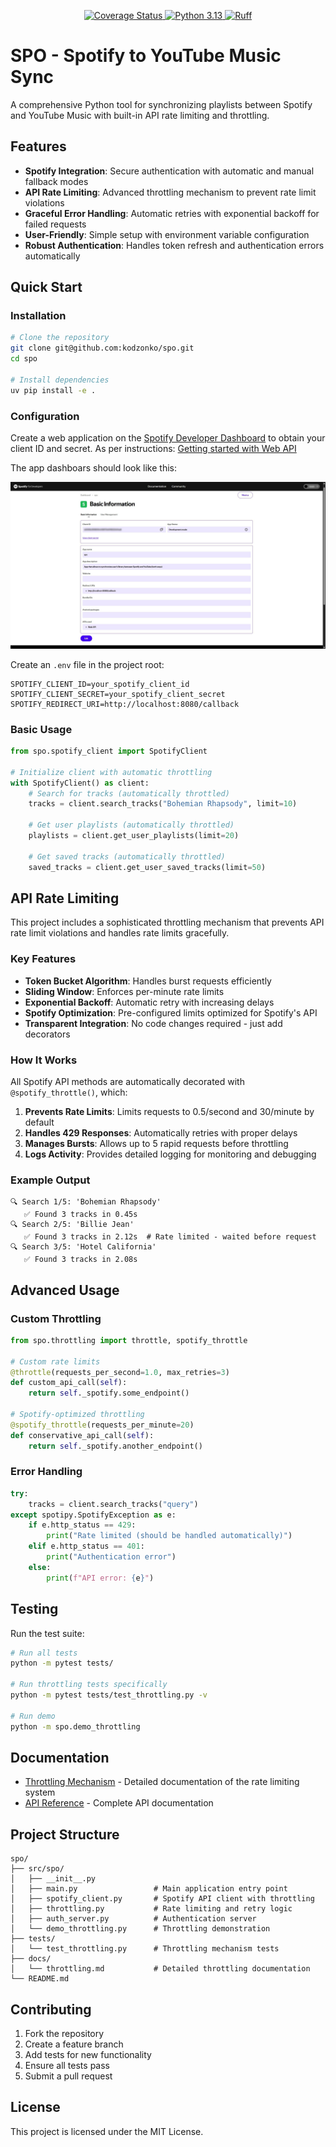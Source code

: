 <p align="center">
  <a href="https://coveralls.io/github/kodzonko/spo?branch=master">
    <img src="https://coveralls.io/repos/github/kodzonko/spo/badge.svg?branch=master" alt="Coverage Status"/>
  </a>
  <a href="https://www.python.org/downloads/release/python-3130/">
    <img src="https://img.shields.io/badge/python-3.13-blue.svg" alt="Python 3.13"/>
  </a>
  <a href="https://docs.astral.sh/ruff/">
    <img src="https://img.shields.io/badge/code%20style-ruff-005A9C.svg?logo=ruff" alt="Ruff"/>
  </a>
</p>

# SPO - Spotify to YouTube Music Sync

A comprehensive Python tool for synchronizing playlists between Spotify and YouTube Music with built-in API rate limiting and throttling.

## Features

- **Spotify Integration**: Secure authentication with automatic and manual fallback modes
- **API Rate Limiting**: Advanced throttling mechanism to prevent rate limit violations
- **Graceful Error Handling**: Automatic retries with exponential backoff for failed requests
- **User-Friendly**: Simple setup with environment variable configuration
- **Robust Authentication**: Handles token refresh and authentication errors automatically

## Quick Start

### Installation

```bash
# Clone the repository
git clone git@github.com:kodzonko/spo.git
cd spo

# Install dependencies
uv pip install -e .
```

### Configuration

Create a web application on the [Spotify Developer Dashboard](https://developer.spotify.com/dashboard/applications) to obtain your client ID and secret. As per instructions: [Getting started with Web API](https://developer.spotify.com/documentation/web-api/tutorials/getting-started)

The app dashboars should look like this:

<p align="center">
  <img src="docs/spotify-app-dashboard.jpg" alt="Spotify App Dashboard" width="600"/>
</p>

Create an `.env` file in the project root:

```env
SPOTIFY_CLIENT_ID=your_spotify_client_id
SPOTIFY_CLIENT_SECRET=your_spotify_client_secret
SPOTIFY_REDIRECT_URI=http://localhost:8080/callback
```

### Basic Usage

```python
from spo.spotify_client import SpotifyClient

# Initialize client with automatic throttling
with SpotifyClient() as client:
    # Search for tracks (automatically throttled)
    tracks = client.search_tracks("Bohemian Rhapsody", limit=10)

    # Get user playlists (automatically throttled)
    playlists = client.get_user_playlists(limit=20)

    # Get saved tracks (automatically throttled)
    saved_tracks = client.get_user_saved_tracks(limit=50)
```

## API Rate Limiting

This project includes a sophisticated throttling mechanism that prevents API rate limit violations and handles rate limits gracefully.

### Key Features

- **Token Bucket Algorithm**: Handles burst requests efficiently
- **Sliding Window**: Enforces per-minute rate limits
- **Exponential Backoff**: Automatic retry with increasing delays
- **Spotify Optimization**: Pre-configured limits optimized for Spotify's API
- **Transparent Integration**: No code changes required - just add decorators

### How It Works

All Spotify API methods are automatically decorated with `@spotify_throttle()`, which:

1. **Prevents Rate Limits**: Limits requests to 0.5/second and 30/minute by default
2. **Handles 429 Responses**: Automatically retries with proper delays
3. **Manages Bursts**: Allows up to 5 rapid requests before throttling
4. **Logs Activity**: Provides detailed logging for monitoring and debugging

### Example Output

```
🔍 Search 1/5: 'Bohemian Rhapsody'
   ✅ Found 3 tracks in 0.45s
🔍 Search 2/5: 'Billie Jean'
   ✅ Found 3 tracks in 2.12s  # Rate limited - waited before request
🔍 Search 3/5: 'Hotel California'
   ✅ Found 3 tracks in 2.08s
```

## Advanced Usage

### Custom Throttling

```python
from spo.throttling import throttle, spotify_throttle

# Custom rate limits
@throttle(requests_per_second=1.0, max_retries=3)
def custom_api_call(self):
    return self._spotify.some_endpoint()

# Spotify-optimized throttling
@spotify_throttle(requests_per_minute=20)
def conservative_api_call(self):
    return self._spotify.another_endpoint()
```

### Error Handling

```python
try:
    tracks = client.search_tracks("query")
except spotipy.SpotifyException as e:
    if e.http_status == 429:
        print("Rate limited (should be handled automatically)")
    elif e.http_status == 401:
        print("Authentication error")
    else:
        print(f"API error: {e}")
```

## Testing

Run the test suite:

```bash
# Run all tests
python -m pytest tests/

# Run throttling tests specifically
python -m pytest tests/test_throttling.py -v

# Run demo
python -m spo.demo_throttling
```

## Documentation

- [Throttling Mechanism](docs/throttling.md) - Detailed documentation of the rate limiting system
- [API Reference](docs/) - Complete API documentation

## Project Structure

```
spo/
├── src/spo/
│   ├── __init__.py
│   ├── main.py                 # Main application entry point
│   ├── spotify_client.py       # Spotify API client with throttling
│   ├── throttling.py           # Rate limiting and retry logic
│   ├── auth_server.py          # Authentication server
│   └── demo_throttling.py      # Throttling demonstration
├── tests/
│   └── test_throttling.py      # Throttling mechanism tests
├── docs/
│   └── throttling.md           # Detailed throttling documentation
└── README.md
```

## Contributing

1. Fork the repository
2. Create a feature branch
3. Add tests for new functionality
4. Ensure all tests pass
5. Submit a pull request

## License

This project is licensed under the MIT License.
